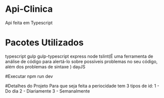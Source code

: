 # Api-Clinica
Api feita em Typescript

# Pacotes Utilizados
typescript
gulp
gulp-typescript
express
node
tslint(É uma ferramenta de análise de código para alertá-lo sobre possíveis problemas no seu código, além dos problemas de sintaxe )
dayJS

#Executar 
npm run dev

#Detalhes do Projeto
Para que seja feita a periocidade tem 3 tipos de id:
1 - Do dia
2 - Diariamente
3  - Semanalmente

